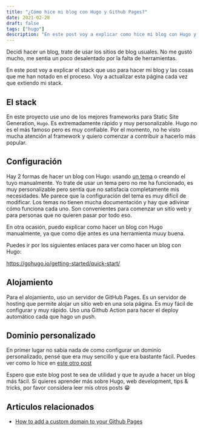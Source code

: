 ```yaml
---
title: "¿Cómo hice mi blog con Hugo y Github Pages?"
date: 2021-02-28
draft: false
tags: ["hugo"]
description: "En este post voy a explicar como hice mi blog con Hugo y Github Pages."
---
```


Decidi hacer un blog, trate de usar los sitios de blog usuales. No me gustó mucho, me sentia un poco desalentado por la falta de herramientas.

En este post voy a explicar el stack que uso para hacer mi blog y las cosas que me han notado en el proceso. Voy a actualizar esta página cada vez que extiendo mi stack.

## El stack

En este proyecto use uno de los mejores frameworks para Static Site Generation, `Hugo`. Es extremadamente rápido y muy personalizable. Hugo no es el más famoso pero es muy confiable. Por el momento, no he visto mucha atención al framework y quiero comenzar a contribuir a hacerlo más popular.

## Configuración

Hay 2 formas de hacer un blog con Hugo: usando [un tema](https://themes.gohugo.io/) o creando el tuyo manualmente. Yo trate de usar un tema pero no me ha funcionado, es muy personalizable pero sentia que no satisfacia completamente mis necesidades. Me parece que la configuración del tema es muy difícil de modificar. Los temas no tienen mucha documentación y hay que adivinar cómo funciona cada uno. Son convenientes para comenzar un sitio web y para personas que no quieren pasar por todo eso.

En otra ocasión, puedo explicar como hacer un blog con Hugo manualmente, ya que como dije antes es una herramienta muuy buena.

Puedes ir por los siguientes enlaces para ver como hacer un blog con Hugo:

https://gohugo.io/getting-started/quick-start/

## Alojamiento

Para el alojamiento, uso un servidor de GitHub Pages. Es un servidor de hosting que permite alojar un sitio web en una sola página. Es muy fácil de configurar y muy rápido. Uso una Github Action para hacer el deploy automático cada que hago un push.

## Dominio personalizado

En primer lugar no sabía nada de como configurar un dominio personalizado, pensé que era muy sencillo y que era bastante fácil. Puedes ver como lo hice en [este otro post](/blog/how-to-add-a-custom-domain-to-your-github-pages/)

Espero que este blog post te sea de utilidad y que te ayude a hacer un blog más fácil. Si quieres aprender más sobre Hugo, web development, tips & tricks, por favor considera leer mis otros posts 😁

## Articulos relacionados

- [How to add a custom domain to your Github Pages](/blog/how-to-add-a-custom-domain-to-your-github-pages/)
